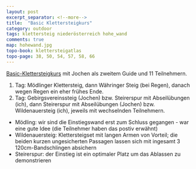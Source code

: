 ```yaml
---
layout: post
excerpt_separator: <!--more-->
title:  "Basic Klettersteigkurs"
category: outdoor
tags: klettersteig niederösterreich hohe_wand
comments: true
map: hohewand.jpg
topo-book: klettersteigatlas
topo-page: 38, 50, 54, 57, 58, 66
---
```

[Basic-Klettersteigkurs](http://alpenverein-edelweiss.at/edelweiss/programm/index_detail.php?veranstaltungId=19417&sektionId=104) mit Jochen als zweitem Guide und 11 Teilnehmern.
1. Tag: Mödlinger Klettersteig, dann Währinger Steig (bei Regen), danach wegen Regen ein eher frühes Ende.
2. Tag: Gebirgsvereinssteig (Jochen) bzw. Steirerspur mit Abseilübungen (ich), dann Steirerspur mit Abseilübungen (Jochen) bzw. Wildenauersteig (ich), jeweils mit wechselnden Teilnehmern.

<!--more-->

* Mödling: wir sind die Einstiegswand erst zum Schluss gegangen - war eine gute Idee (die Teilnehmer haben das postiv erwähnt)
* Wildenauersteig: Klettersteigset mit langen Armen von Vorteil; die beiden kurzen ungesicherten Passagen lassen sich mit ingesamt 3 120cm-Bandschlingen absichern
* Steirerspur: der Einstieg ist ein optimaler Platz um das Ablassen zu demonstrieren
